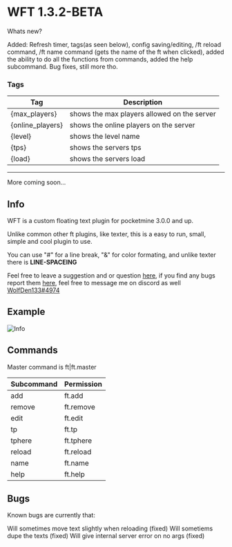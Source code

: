 # WFT 1.3.2-BETA

Whats new? 

Added: 
  Refresh timer, tags(as seen below), config saving/editing, /ft reload command, /ft name command (gets the name of the ft when clicked), added the ability to do all the       functions from commands, added the help subcommand.
  Bug fixes, still more tho.
  
  ### Tags
  Tag|Description
  -|-
  {max_players}|shows the max players allowed on the server
  {online_players}|shows the online players on the server
  {level}|shows the level name
  {tps}|shows the servers tps
  {load}|shows the servers load
  --------
  More coming soon...
  
## Info
WFT is a custom floating text plugin for pocketmine 3.0.0 and up.

Unlike common other ft plugins, like texter, this is a easy to run, small, simple and cool plugin to use.

You can use "#" for a line break, "&" for color formating, and unlike texter there is __LINE-SPACEING__

Feel free to leave a suggestion and or question [here](https://github.com/WolfDen133/WFT/discussions),
if you find any bugs report them [here](https://github.com/WolfDen133/WFT/issues),
feel free to message me on discord as well [WolfDen133#4974](https://dsc.bio/WolfDen133)

## Example
![Info](https://i.imgur.com/7UZQGWR.png)

## Commands

Master command is ft|ft.master

Subcommand | Permission
---------|----------
add|ft.add
remove|ft.remove
edit|ft.edit
tp|ft.tp
tphere|ft.tphere
reload|ft.reload
name|ft.name
help|ft.help

## Bugs
Known bugs are currently that:
  
  Will sometimes move text slightly when reloading (fixed)
  Will sometiems dupe the texts (fixed)
  Will give internal server error on no args (fixed)
